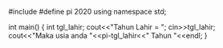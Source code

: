 #include <iostream>
#define pi 2020
using namespace std;

int main()
{
	int tgl_lahir;
	cout<<"Tahun Lahir = ";
	cin>>tgl_lahir;
	cout<<"Maka usia anda "<<pi-tgl_lahir<<" Tahun "<<endl;
}

